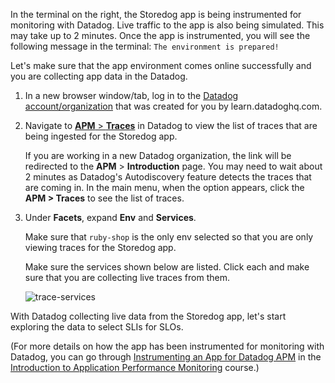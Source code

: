 In the terminal on the right, the Storedog app is being instrumented for monitoring with Datadog. Live traffic to the app is also being simulated. This may take up to 2 minutes. Once the app is instrumented, you will see the following message in the terminal: `The environment is prepared!`

Let's make sure that the app environment comes online successfully and you are collecting app data in the Datadog.

1. In a new browser window/tab, log in to the <a href="https://app.datadoghq.com/account/login" target="_datadog">Datadog account/organization</a> that was created for you by learn.datadoghq.com.

2. Navigate to <a href="https://app.datadoghq.com/apm/traces" target="_datadog">**APM** > **Traces**</a> in Datadog to view the list of traces that are being ingested for the Storedog app. 
   
   If you are working in a new Datadog organization, the link will be redirected to the **APM** > **Introduction** page. You may need to wait about 2 minutes as Datadog's Autodiscovery feature detects the traces that are coming in. In the main menu, when the option appears, click the **APM > Traces** to see the list of traces.

3. Under **Facets**, expand **Env** and **Services**. 

   Make sure that `ruby-shop` is the only env selected so that you are only viewing traces for the Storedog app.
   
   Make sure the services shown below are listed. Click each and make sure that you are collecting live traces from them.
   
   ![trace-services](slopractice/assets/trace-services.png)

With Datadog collecting live data from the Storedog app, let's start exploring the data to select SLIs for SLOs.

(For more details on how the app has been instrumented for monitoring with Datadog, you can go through <a href="https://learn.datadoghq.com/mod/lti/view.php?id=363" target="_blank">Instrumenting an App for Datadog APM</a> in the <a href="https://learn.datadoghq.com/course/view.php?id=33" target="_blank">Introduction to Application Performance Monitoring</a> course.)